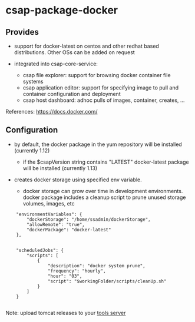 
# csap-package-docker

## Provides

- support for docker-latest on centos and other redhat based distributions. Other OSs can be added on request

- integrated into csap-core-service:
	- csap file explorer: support for browsing docker container file systems
	- csap application editor: support for specifying image to pull and container configuration and deployment
	- csap host dashboard: adhoc pulls of images, container, creates, ...

References: https://docs.docker.com/

## Configuration

- by default, the docker package in the yum repository will be installed (currently 1.12)
	- if the $csapVersion string contains "LATEST" docker-latest package will be installed (currently 1.13)

- creates docker storage using specified env variable.
	- docker storage can grow over time in development environments. 
	docker package includes a cleanup script to prune unused storage volumes, images, etc 


```
	"environmentVariables": {
		"dockerStorage": "/home/ssadmin/dockerStorage",
		"allowRemote": "true",
		"dockerPackage": "docker-latest"
	},
	
	
	"scheduledJobs": {
		"scripts": [
			{
				"description": "docker system prune",
				"frequency": "hourly",
				"hour": "03",
				"script": "$workingFolder/scripts/cleanUp.sh"
			}
		]
	}
	
```

Note: upload tomcat releases to your [ tools server](https://github.com/csap-platform/csap-core/tree/master/csap-core-install)